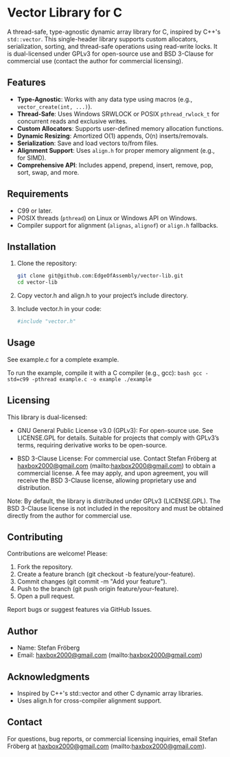# Vector Library for C

A thread-safe, type-agnostic dynamic array library for C, inspired by C++'s `std::vector`. This single-header library supports custom allocators, serialization, sorting, and thread-safe operations using read-write locks. It is dual-licensed under GPLv3 for open-source use and BSD 3-Clause for commercial use (contact the author for commercial licensing).

## Features
- **Type-Agnostic**: Works with any data type using macros (e.g., `vector_create(int, ...)`).
- **Thread-Safe**: Uses Windows SRWLOCK or POSIX `pthread_rwlock_t` for concurrent reads and exclusive writes.
- **Custom Allocators**: Supports user-defined memory allocation functions.
- **Dynamic Resizing**: Amortized O(1) appends, O(n) inserts/removals.
- **Serialization**: Save and load vectors to/from files.
- **Alignment Support**: Uses `align.h` for proper memory alignment (e.g., for SIMD).
- **Comprehensive API**: Includes append, prepend, insert, remove, pop, sort, swap, and more.

## Requirements
- C99 or later.
- POSIX threads (`pthread`) on Linux or Windows API on Windows.
- Compiler support for alignment (`alignas`, `alignof`) or `align.h` fallbacks.

## Installation
1. Clone the repository:
   ```bash
   git clone git@github.com:EdgeOfAssembly/vector-lib.git
   cd vector-lib
   ```

2. Copy vector.h and align.h to your project’s include directory.

3. Include vector.h in your code:
    ```bash
    #include "vector.h"
   ```
## Usage

See example.c for a complete example.

To run the example, compile it with a C compiler (e.g., gcc):
    ```bash
gcc -std=c99 -pthread example.c -o example
./example
    ```

## Licensing

This library is dual-licensed:

- GNU General Public License v3.0 (GPLv3): For open-source use. See LICENSE.GPL for details. Suitable for projects that comply with GPLv3’s terms, requiring derivative works to be open-source.

- BSD 3-Clause License: For commercial use. Contact Stefan Fröberg at haxbox2000@gmail.com (mailto:haxbox2000@gmail.com) to obtain a commercial license. A fee may apply, and upon agreement, you will receive the BSD 3-Clause license, allowing proprietary use and distribution.

Note: By default, the library is distributed under GPLv3 (LICENSE.GPL). The BSD 3-Clause license is not included in the repository and must be obtained directly from the author for commercial use.

## Contributing

Contributions are welcome! Please:

1. Fork the repository.
2. Create a feature branch (git checkout -b feature/your-feature).
3. Commit changes (git commit -m "Add your feature").
4. Push to the branch (git push origin feature/your-feature).
5. Open a pull request.

Report bugs or suggest features via GitHub Issues.


## Author

- Name: Stefan Fröberg
- Email: haxbox2000@gmail.com (mailto:haxbox2000@gmail.com)

## Acknowledgments

- Inspired by C++'s std::vector and other C dynamic array libraries.
- Uses align.h for cross-compiler alignment support.

## Contact

For questions, bug reports, or commercial licensing inquiries, email Stefan Fröberg at haxbox2000@gmail.com (mailto:haxbox2000@gmail.com).
